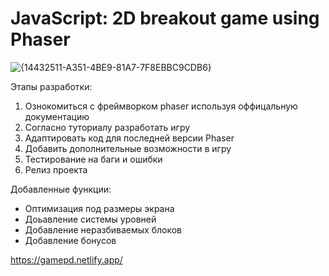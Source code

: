 # JavaScript: 2D breakout game using Phaser
![{14432511-A351-4BE9-81A7-7F8EBBC9CDB6}](https://github.com/user-attachments/assets/50556083-789c-461b-a534-6e2283ce23d1)


Этапы разработки:
1. Ознокомиться с фреймворком phaser используя оффицальную документацию
2. Согласно туториалу разработать игру
3. Адаптировать код для последней версии Phaser
4. Добавить дополнительные возможности в игру
5. Тестирование на баги и ошибки
6. Релиз проекта

Добавленные функции:
- Оптимизация под размеры экрана
- Доьавление системы уровней
- Добавление неразбиваемых блоков
- Добавление бонусов



https://gamepd.netlify.app/
